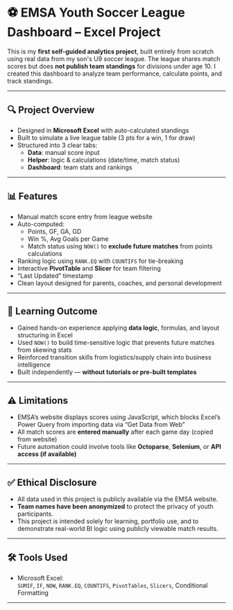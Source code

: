 # ⚽ EMSA Youth Soccer League Dashboard – Excel Project

This is my **first self-guided analytics project**, built entirely from scratch using real data from my son's U9 soccer league. The league shares match scores but does **not publish team standings** for divisions under age 10. I created this dashboard to analyze team performance, calculate points, and track standings.

---

## 🔍 Project Overview

- Designed in **Microsoft Excel** with auto-calculated standings
- Built to simulate a live league table (3 pts for a win, 1 for draw)
- Structured into 3 clear tabs:
  - **Data**: manual score input
  - **Helper**: logic & calculations (date/time, match status)
  - **Dashboard**: team stats and rankings

---

## 📊 Features

- Manual match score entry from league website
- Auto-computed:
  - Points, GF, GA, GD
  - Win %, Avg Goals per Game
  - Match status using `NOW()` to **exclude future matches** from points calculations
- Ranking logic using `RANK.EQ` with `COUNTIFS` for tie-breaking
- Interactive **PivotTable** and **Slicer** for team filtering
- “Last Updated” timestamp
- Clean layout designed for parents, coaches, and personal development

---

## 🧠 Learning Outcome

- Gained hands-on experience applying **data logic**, formulas, and layout structuring in Excel
- Used `NOW()` to build time-sensitive logic that prevents future matches from skewing stats
- Reinforced transition skills from logistics/supply chain into business intelligence
- Built independently — **without tutorials or pre-built templates**

---

## ⚠️ Limitations

- EMSA’s website displays scores using JavaScript, which blocks Excel’s Power Query from importing data via “Get Data from Web”
- All match scores are **entered manually** after each game day (copied from website)
- Future automation could involve tools like **Octoparse**, **Selenium**, or **API access (if available)**

---

## ✅ Ethical Disclosure

- All data used in this project is publicly available via the EMSA website.
- **Team names have been anonymized** to protect the privacy of youth participants.
- This project is intended solely for learning, portfolio use, and to demonstrate real-world BI logic using publicly viewable match results.

---

## 🛠 Tools Used

- Microsoft Excel:  
  `SUMIF`, `IF`, `NOW`, `RANK.EQ`, `COUNTIFS`, `PivotTables`, `Slicers`, Conditional Formatting

---

